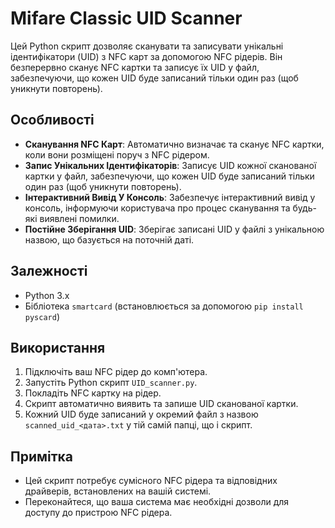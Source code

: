 # Mifare Classic UID Scanner

Цей Python скрипт дозволяє сканувати та записувати унікальні ідентифікатори (UID) з NFC карт за допомогою NFC рідерів. Він безперервно сканує NFC картки та записує їх UID у файл, забезпечуючи, що кожен UID буде записаний тільки один раз (щоб уникнути повторень).

## Особливості

- **Сканування NFC Карт**: Автоматично визначає та сканує NFC картки, коли вони розміщені поруч з NFC рідером.
- **Запис Унікальних Ідентифікаторів**: Записує UID кожної сканованої картки у файл, забезпечуючи, що кожен UID буде записаний тільки один раз (щоб уникнути повторень).
- **Інтерактивний Вивід У Консоль**: Забезпечує інтерактивний вивід у консоль, інформуючи користувача про процес сканування та будь-які виявлені помилки.
- **Постійне Зберігання UID**: Зберігає записані UID у файлі з унікальною назвою, що базується на поточній даті.

## Залежності

- Python 3.x
- Бібліотека `smartcard` (встановлюється за допомогою `pip install pyscard`)

## Використання

1. Підключіть ваш NFC рідер до комп'ютера.
2. Запустіть Python скрипт `UID_scanner.py`.
3. Покладіть NFC картку на рідер.
4. Скрипт автоматично виявить та запише UID сканованої картки.
5. Кожний UID буде записаний у окремий файл з назвою `scanned_uid_<дата>.txt` у тій самій папці, що і скрипт.

## Примітка

- Цей скрипт потребує сумісного NFC рідера та відповідних драйверів, встановлених на вашій системі.
- Переконайтеся, що ваша система має необхідні дозволи для доступу до пристрою NFC рідера.
